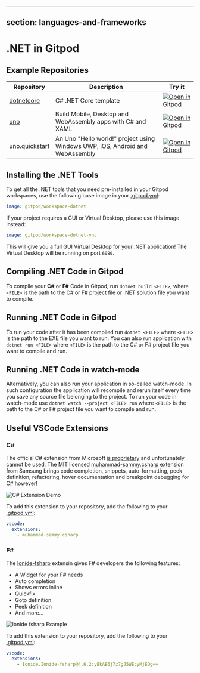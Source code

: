 <script context="module">
  export const prerender = true;
</script>

---

## section: languages-and-frameworks

# .NET in Gitpod

## Example Repositories

<div class="table-container">

| Repository                                                      | Description                                                                   | Try it                                                                                                                             |
| --------------------------------------------------------------- | ----------------------------------------------------------------------------- | ---------------------------------------------------------------------------------------------------------------------------------- |
| [dotnetcore](https://github.com/gitpod-io/dotnetcore)           | C# .NET Core template                                                         | [![Open in Gitpod](https://gitpod.io/button/open-in-gitpod.svg)](https://gitpod.io/#https://github.com/gitpod-io/dotnetcore)       |
| [uno](https://github.com/unoplatform/uno)                       | Build Mobile, Desktop and WebAssembly apps with C# and XAML                   | [![Open in Gitpod](https://gitpod.io/button/open-in-gitpod.svg)](https://gitpod.io/#https://github.com/unoplatform/uno)            |
| [uno.quickstart](https://github.com/unoplatform/uno.quickstart) | An Uno "Hello world!" project using Windows UWP, iOS, Android and WebAssembly | [![Open in Gitpod](https://gitpod.io/button/open-in-gitpod.svg)](https://gitpod.io/#https://github.com/unoplatform/uno.quickstart) |

</div>

## Installing the .NET Tools

To get all the .NET tools that you need pre-installed in your Gitpod workspaces, use the following base image in your [.gitpod.yml](https://www.gitpod.io/docs/config-gitpod-file):

```YAML
image: gitpod/workspace-dotnet
```

If your project requires a GUI or Virtual Desktop, please use this image instead:

```YAML
image: gitpod/workspace-dotnet-vnc
```

This will give you a full GUI Virtual Desktop for your .NET application! The Virtual Desktop will be running on port `6080`.

## Compiling .NET Code in Gitpod

To compile your **C#** or **F#** Code in Gitpod, run `dotnet build <FILE>`, where `<FILE>` is the path to the C# or F# project file or .NET solution file you want to compile.

## Running .NET Code in Gitpod

To run your code after it has been compiled run `dotnet <FILE>` where `<FILE>` is the path to the EXE file you want to run. You can also run application with `dotnet run <FILE>` where `<FILE>` is the path to the C# or F# project file you want to compile and run.

## Running .NET Code in watch-mode

Alternatively, you can also run your application in so-called watch-mode. In such configuration the application will recompile and rerun itself every time you save any source file belonging to the project. To run your code in watch-mode use `dotnet watch --project <FILE> run` where `<FILE>` is the path to the C# or F# project file you want to compile and run.

## Useful VSCode Extensions

### <p>C#</p>

The official C# extension from Microsoft [is proprietary](https://aka.ms/VSCode-DotNet-DbgLicense) and unfortunately cannot be used. The MIT licensed [muhammad-sammy.csharp](https://open-vsx.org/extension/muhammad-sammy/csharp) extension from Samsung brings code completion, snippets, auto-formatting, peek definition, refactoring, hover documentation and breakpoint debugging for C# however!

![C# Extension Demo](.../../../static/images/docs/CSharpDemo.png)

To add this extension to your repository, add the following to your [.gitpod.yml](https://www.gitpod.io/docs/config-gitpod-file):

```yaml
vscode:
  extensions:
    - muhammad-sammy.csharp
```

### <p>F#</p>

The [Ionide-fsharp](https://ionide.io/) extensin gives F# developers the following features:

- A Widget for your F# needs
- Auto completion
- Shows errors inline
- Quickfix
- Goto definition
- Peek definition
- And more...

![Ionide fsharp Example](.../../../static/images/docs/Iondine_Example.png)

To add this extension to your repository, add the following to your [.gitpod.yml](https://www.gitpod.io/docs/config-gitpod-file):

```yaml
vscode:
  extensions:
    - Ionide.Ionide-fsharp@4.6.2:yBkAE6j7z7gJ5WEcyMjEOg==
```
